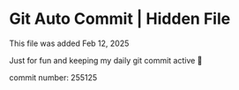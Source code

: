 # Git Auto Commit | Hidden File

This file was added Feb 12, 2025

Just for fun and keeping my daily git commit active 🤪

commit number: 255125
